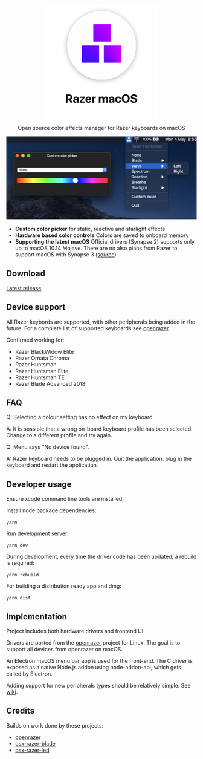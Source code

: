 
<p align="center">
  <img src="resources/hero.png" alt="keyboard demo pic" />
  <p align="center">Open source color effects manager for Razer keyboards on macOS</p>
</p>

<p align="center">
  <img src="screenshots/dark.png">
</p>


* __Custom color picker__ for static, reactive and starlight effects
* __Hardware based color controls__ Colors are saved to onboard memory
* __Supporting the latest macOS__ Official drivers (Synapse 2) supports only up to macOS 10.14 Mojave. There are no also plans from Razer to support macOS with Synapse 3 ([source](https://support.razer.com/articles/1543762911))

## Download
[Latest release](https://github.com/1kc/razer-macos/releases)

## Device support

All Razer keybords are supported, with other peripherals being added in the future.
For a complete list of supported keyboards see [openrazer](https://openrazer.github.io).

Confirmed working for:

* Razer BlackWidow Elite
* Razer Ornata Chroma
* Razer Huntsman
* Razer Huntsman Elite
* Razer Huntsman TE
* Razer Blade Advanced 2018

## FAQ

Q: Selecting a colour setting has no effect on my keyboard

A: It is possible that a wrong on-board keyboard profile has been selected. Change to a different profile and try again.

Q: Menu says "No device found".

A: Razer keyboard needs to be plugged in. Quit the application, plug in the keyboard and restart the application.

## Developer usage

Ensure xcode command line tools are installed,

Install node package dependencies:

    yarn

Run development server:

    yarn dev

During development, every time the driver code has been updated, a rebuild is required:

    yarn rebuild

For building a distribution ready app and dmg:

    yarn dist


## Implementation

Project includes both hardware drivers and frontend UI.

Drivers are ported from the [openrazer](https://github.com/openrazer/openrazer) project for Linux.
The goal is to support all devices from openrazer on macOS.

An Electron macOS menu bar app is used for the front-end. 
The C driver is exposed as a native Node.js addon using node-addon-api, which gets called by Electron.

Adding support for new peripherals types should be relatively simple. See [wiki](https://github.com/1kc/razer-macos/wiki).

## Credits

Builds on work done by these projects:

* [openrazer](https://github.com/openrazer/openrazer)
* [osx-razer-blade](https://github.com/kprinssu/osx-razer-blade)
* [osx-razer-led](https://github.com/dylanparker/osx-razer-led)

